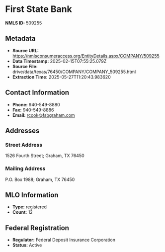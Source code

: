 # First State Bank

**NMLS ID:** 509255

## Metadata
- **Source URL:** https://nmlsconsumeraccess.org/EntityDetails.aspx/COMPANY/509255
- **Data Timestamp:** 2025-02-15T07:55:25.079Z
- **Source File:** drive/data/texas/76450/COMPANY/COMPANY_509255.html
- **Extraction Time:** 2025-05-27T11:20:43.983620

## Contact Information
- **Phone:** 940-549-8880
- **Fax:** 940-549-8886
- **Email:** rcook@fsbgraham.com

## Addresses
### Street Address
1526 Fourth Street; Graham, TX 76450

### Mailing Address
P.O. Box 1988; Graham, TX 76450

## MLO Information
- **Type:** registered
- **Count:** 12

## Federal Registration
- **Regulator:** Federal Deposit Insurance Corporation
- **Status:** Active
